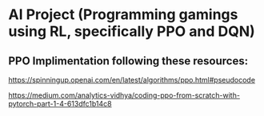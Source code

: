 # AI Project (Programming gamings using RL, specifically PPO and DQN)
## PPO Implimentation following these resources:
https://spinningup.openai.com/en/latest/algorithms/ppo.html#pseudocode 

https://medium.com/analytics-vidhya/coding-ppo-from-scratch-with-pytorch-part-1-4-613dfc1b14c8
